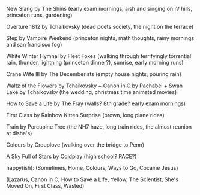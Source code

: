 New Slang by The Shins (early exam mornings, aish and singing on IV hills, princeton runs, gardening)

Overture 1812 by Tchaikovsky (dead poets society, the night on the terrace)

Step by Vampire Weekend (princeton nights, math thoughts, rainy mornings and san francisco fog)

White Winter Hymnal by Fleet Foxes (walking through terrifyingly torrential rain, thunder, lightning (princeton dinner?), sunrise, early morning runs)

Crane Wife III by The Decemberists (empty house nights, pouring rain)

Waltz of the Flowers by Tchaikovsky + Canon in C by Pachabel + Swan Lake by Tchaikovsky (the wedding, christmas time animated movies)

How to Save a Life by The Fray (walls? 8th grade? early exam mornings)

First Class by Rainbow Kitten Surprise (brown, long plane rides)

Train by Porcupine Tree (the NH7 haze, long train rides, the almost reunion at disha's)

Colours by Grouplove (walking over the bridge to Penn)

A Sky Full of Stars by Coldplay (high school? PACE?)

happy(ish): (Sometimes, Home, Colours, Ways to Go, Cocaine Jesus)

(Lazarus, Canon in C, How to Save a Life, Yellow, The Scientist, She's Moved On, First Class, Wasted)






